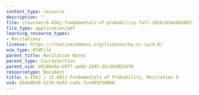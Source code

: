 ```yaml
---
content_type: resource
description: ''
file: /courses/6-436j-fundamentals-of-probability-fall-2018/854e0b5952766e93cada7ce9092580b6_MIT6_436JF18_rec9.pdf
file_type: application/pdf
learning_resource_types:
- Recitations
license: https://creativecommons.org/licenses/by-nc-sa/4.0/
ocw_type: OCWFile
parent_title: Recitation Notes
parent_type: CourseSection
parent_uid: d4180a9a-b9ff-aebd-1845-d5c5b40554f0
resourcetype: Document
title: 6.436J / 15.085J Fundamentals of Probability, Recitation 9
uid: 854e0b59-5276-6e93-cada-7ce9092580b6
---
```

